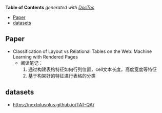 <!-- START doctoc generated TOC please keep comment here to allow auto update -->
<!-- DON'T EDIT THIS SECTION, INSTEAD RE-RUN doctoc TO UPDATE -->
**Table of Contents**  *generated with [DocToc](https://github.com/thlorenz/doctoc)*

- [Paper](#paper)
- [datasets](#datasets)

<!-- END doctoc generated TOC please keep comment here to allow auto update -->

## Paper
- Classification of Layout vs Relational Tables on the Web: Machine Learning with Rendered Pages
  - 阅读笔记：
    1. 通过构建表格特征如何行列位置，cell文本长度，高度宽度等特征
    2. 基于构架好的特征进行表格的分类


## datasets

- https://nextplusplus.github.io/TAT-QA/


